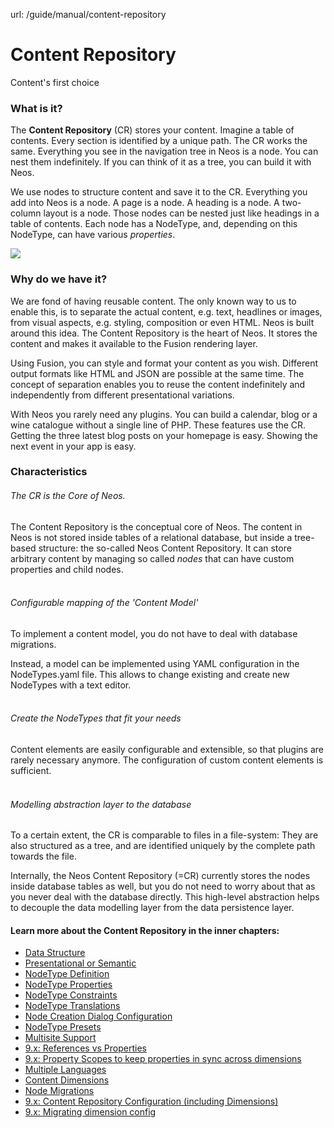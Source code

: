 url: /guide/manual/content-repository
# Content Repository

Content's first choice

### What is it?

The **Content Repository** (CR) stores your content. Imagine a table of contents. Every section is identified by a unique path. The CR works the same. Everything you see in the navigation tree in Neos is a node. You can nest them indefinitely. If you can think of it as a tree, you can build it with Neos.

We use nodes to structure content and save it to the CR. Everything you add into Neos is a node. A page is a node. A heading is a node. A two-column layout is a node. Those nodes can be nested just like headings in a table of contents. Each node has a NodeType, and, depending on this NodeType, can have various _properties_.

![](/_Resources/Persistent/2b70f22b3e3d1526ea8160ca67d03e699d1d6fa0/content.dimensions.svg)

### Why do we have it?

We are fond of having reusable content. The only known way to us to enable this, is to separate the actual content, e.g. text, headlines or images, from visual aspects, e.g. styling, composition or even HTML. Neos is built around this idea. The Content Repository is the heart of Neos. It stores the content and makes it available to the Fusion rendering layer.

Using Fusion, you can style and format your content as you wish. Different output formats like HTML and JSON are possible at the same time. The concept of separation enables you to reuse the content indefinitely and independently from different presentational variations.

With Neos you rarely need any plugins. You can build a calendar, blog or a wine catalogue without a single line of PHP. These features use the CR. Getting the three latest blog posts on your homepage is easy. Showing the next event in your app is easy.

### Characteristics

###### The CR is the Core of Neos.

The Content Repository is the conceptual core of Neos. The content in Neos is not stored inside tables of a relational database, but inside a tree-based structure: the so-called Neos Content Repository. It can store arbitrary content by managing so called _nodes_ that can have custom properties and child nodes.  
 

###### Configurable mapping of the 'Content Model'

To implement a content model, you do not have to deal with database migrations.

Instead, a model can be implemented using YAML configuration in the NodeTypes.yaml file. This allows to change existing and create new NodeTypes with a text editor.  
 

###### Create the NodeTypes that fit your needs

Content elements are easily configurable and extensible, so that plugins are rarely necessary anymore. The configuration of custom content elements is sufficient.  
 

###### Modelling abstraction layer to the database

To a certain extent, the CR is comparable to files in a file-system: They are also structured as a tree, and are identified uniquely by the complete path towards the file.

Internally, the Neos Content Repository (=CR) currently stores the nodes inside database tables as well, but you do not need to worry about that as you never deal with the database directly. This high-level abstraction helps to decouple the data modelling layer from the data persistence layer.

#### Learn more about the Content Repository in the inner chapters:

*   [Data Structure](/guide/manual/content-repository/data-structure)
*   [Presenta­tio­nal or Semantic](/guide/manual/content-repository/presentational-or-semantic)
*   [NodeType Definition](/guide/manual/content-repository/nodetype-definition)
*   [NodeType Properties](/guide/manual/content-repository/nodetype-properties)
*   [NodeType Constraints](/guide/manual/content-repository/node-constraints)
*   [NodeType Translations](/guide/manual/content-repository/nodetype-translations)
*   [Node Creation Dialog Confi­gura­tion](/guide/manual/content-repository/node-creation-dialog)
*   [NodeType Presets](/guide/manual/content-repository/nodetype-presets)
*   [Multisite Support](/guide/manual/content-repository/multisite-support)
*   [9.x: References vs Properties](/guide/manual/content-repository/references-vs-properties)
*   [9.x: Property Scopes to keep properties in sync across dimensions](/guide/manual/content-repository/property-scopes)
*   [Multiple Languages](/guide/manual/content-repository/multiple-languages)
*   [Content Dimensions](/guide/manual/content-repository/content-dimensions)
*   [Node Migrations](/guide/manual/content-repository/node-migrations)
*   [9.x: Content Repository Configuration (including Dimensions)](/guide/manual/content-repository/configuration)
*   [9.x: Migrating dimension config](/guide/manual/content-repository/migrating-dimension-config)